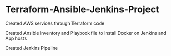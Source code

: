 # Terraform-Ansible-Jenkins-Project
Created AWS services through Terraform code

Created Ansible Inventory and Playbook file to Install Docker on Jenkins and App hosts

Created Jenkins Pipeline
